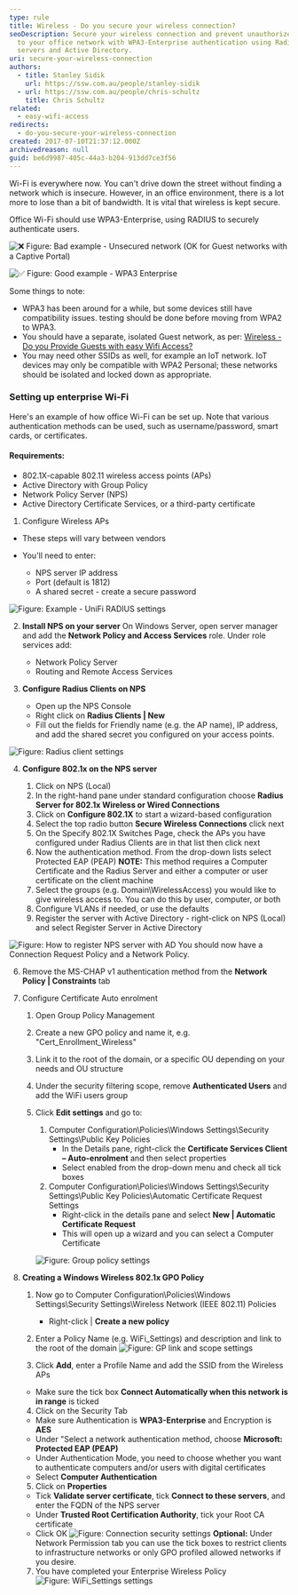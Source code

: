 ```yaml
---
type: rule
title: Wireless - Do you secure your wireless connection?
seoDescription: Secure your wireless connection and prevent unauthorized access
  to your office network with WPA3-Enterprise authentication using Radius
  servers and Active Directory.
uri: secure-your-wireless-connection
authors:
  - title: Stanley Sidik
    url: https://ssw.com.au/people/stanley-sidik
  - url: https://ssw.com.au/people/chris-schultz
    title: Chris Schultz
related:
  - easy-wifi-access
redirects:
  - do-you-secure-your-wireless-connection
created: 2017-07-10T21:37:12.000Z
archivedreason: null
guid: be6d9987-405c-44a3-b204-913dd7ce3f56
---
```

Wi-Fi is everywhere now. You can't drive down the street without finding a network which is insecure. However, in an office environment, there is a lot more to lose than a bit of bandwidth. It is vital that wireless is kept secure.

Office Wi-Fi should use WPA3-Enterprise, using RADIUS to securely authenticate users.

<!--endintro-->

![❌ Figure: Bad example - Unsecured network (OK for Guest networks with a Captive Portal)](wifi-unsecured.jpg)

![✅ Figure: Good example - WPA3 Enterprise](ios-wpa3-ent.png)

Some things to note:

* WPA3 has been around for a while, but some devices still have compatibility issues. testing should be done before moving from WPA2 to WPA3.
* You should have a separate, isolated Guest network, as per: [Wireless - Do you Provide Guests with easy Wifi Access?](https://www.ssw.com.au/rules/easy-wifi-access/)
* You may need other SSIDs as well, for example an IoT network. IoT devices may only be compatible with WPA2 Personal; these networks should be isolated and locked down as appropriate.

### Setting up enterprise Wi-Fi

Here's an example of how office Wi-Fi can be set up. Note that various authentication methods can be used, such as username/password, smart cards, or certificates.

#### Requirements:

* 802.1X-capable 802.11 wireless access points (APs)
* Active Directory with Group Policy
* Network Policy Server (NPS)
* Active Directory Certificate Services, or a third-party certificate

1. Configure Wireless APs

* These steps will vary between vendors
* You'll need to enter:

  * NPS server IP address
  * Port (default is 1812)
  * A shared secret - create a secure password

![Figure: Example - UniFi RADIUS settings](unifi-radius.png)

2. **Install NPS on your server**
   On Windows Server, open server manager and add the **Network Policy and Access Services** role. Under role services add:

   * Network Policy Server
   * Routing and Remote Access Services
3. **Configure Radius Clients on NPS**

   * Open up the NPS Console
   * Right click on **Radius Clients | New**
   * Fill out the fields for Friendly name (e.g. the AP name), IP address, and add the shared secret you configured on your access points.

![Figure: Radius client settings](NPS2.png)

4. **Configure 802.1x on the NPS server**

   1. Click on NPS (Local)
   2. In the right-hand pane under standard configuration choose **Radius Server for 802.1x Wireless or Wired Connections**
   3. Click on **Configure 802.1X** to start a wizard-based configuration
   4. Select the top radio button **Secure Wireless Connections** click next
   5. On the Specify 802.1X Switches Page, check the APs you have configured under Radius Clients are in that list then click next
   6. Now the authentication method. From the drop-down lists select Protected EAP (PEAP)
      **NOTE:** This method requires a Computer Certificate and the Radius Server and either a computer or user certificate on the client machine
   7. Select the groups (e.g. Domain\WirelessAccess) you would like to give wireless access to. You can do this by user, computer, or both
   8. Configure VLANs if needed, or use the defaults
   9. Register the server with Active Directory - right-click on NPS (Local) and select Register Server in Active Directory

![Figure: How to register NPS server with AD](NPS.png)
You should now have a Connection Request Policy and a Network Policy.

6. Remove the MS-CHAP v1 authentication method from the **Network Policy |  Constraints** tab
7. Configure Certificate Auto enrolment

   1. Open Group Policy Management
   2. Create a new GPO policy and name it, e.g. "Cert_Enrollment_Wireless"
   3. Link it to the root of the domain, or a specific OU depending on your needs and OU structure
   4. Under the security filtering scope, remove **Authenticated Users** and add the WiFi users group
   5. Click **Edit settings** and go to:
        1. Computer Configuration\Policies\Windows Settings\Security Settings\Public Key Policies  
           - In the Details pane, right-click the **Certificate Services Client – Auto-enrolment** and then select properties
           - Select enabled from the drop-down menu and check all tick boxes
        2. Computer Configuration\Policies\Windows Settings\Security Settings\Public Key Policies\Automatic Certificate Request Settings
           - Right-click in the details pane and select **New | Automatic Certificate Request**
           - This will open up a wizard and you can select a Computer Certificate

      ![Figure: Group policy settings](Cert4.png)
8. **Creating a Windows Wireless 802.1x GPO Policy**

   1. Now go to Computer Configuration\Policies\Windows Settings\Security Settings\Wireless Network (IEEE 802.11) Policies

      * Right-click | **Create a new policy**
   2. Enter a Policy Name (e.g. WiFi_Settings) and description and link to the root of the domain
      ![Figure: GP link and scope settings](Cert3.png)
   3. Click **Add**, enter a Profile Name and add the SSID from the Wireless APs
   - Make sure the tick box **Connect Automatically when this network is in range** is ticked
   4. Click on the Security Tab

   * Make sure Authentication is **WPA3-Enterprise** and Encryption is **AES**
   * Under "Select a network authentication method, choose **Microsoft: Protected EAP (PEAP)**
   * Under Authentication Mode, you need to choose whether you want to authenticate computers and/or users with digital certificates
   * Select **Computer Authentication**

   5. Click on **Properties**

   * Tick **Validate server certificate**, tick **Connect to these servers**, and enter the FQDN of the NPS server
   * Under **Trusted Root Certification Authority**, tick your Root CA certificate
   * Click OK
     ![Figure: Connection security settings](Cert2.png)
     **Optional:** Under Network Permission tab you can use the tick boxes to restrict clients to infrastructure networks or only GPO profiled allowed networks if you desire.

   7. You have completed your Enterprise Wireless Policy
      ![Figure: WiFi_Settings settings](GPU.png)

